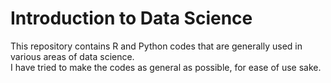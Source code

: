 # Introduction to Data Science
This repository contains R and Python codes that are generally used in various areas of data science. <br>
I have tried to make the codes as general as possible, for ease of use sake.

